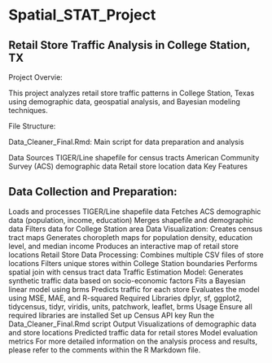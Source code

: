 # Spatial_STAT_Project

## Retail Store Traffic Analysis in College Station, TX

Project Overvie: 

This project analyzes retail store traffic patterns in College Station, Texas using demographic data, geospatial analysis, and Bayesian modeling techniques.

File Structure:

Data_Cleaner_Final.Rmd: Main script for data preparation and analysis

Data Sources
TIGER/Line shapefile for census tracts
American Community Survey (ACS) demographic data
Retail store location data
Key Features

## Data Collection and Preparation:
Loads and processes TIGER/Line shapefile data
Fetches ACS demographic data (population, income, education)
Merges shapefile and demographic data
Filters data for College Station area
Data Visualization:
Creates census tract maps
Generates choropleth maps for population density, education level, and median income
Produces an interactive map of retail store locations
Retail Store Data Processing:
Combines multiple CSV files of store locations
Filters unique stores within College Station boundaries
Performs spatial join with census tract data
Traffic Estimation Model:
Generates synthetic traffic data based on socio-economic factors
Fits a Bayesian linear model using brms
Predicts traffic for each store
Evaluates the model using MSE, MAE, and R-squared
Required Libraries
dplyr, sf, ggplot2, tidycensus, tidyr, viridis, units, patchwork, leaflet, brms
Usage
Ensure all required libraries are installed
Set up Census API key
Run the Data_Cleaner_Final.Rmd script
Output
Visualizations of demographic data and store locations
Predicted traffic data for retail stores
Model evaluation metrics
For more detailed information on the analysis process and results, please refer to the comments within the R Markdown file.
